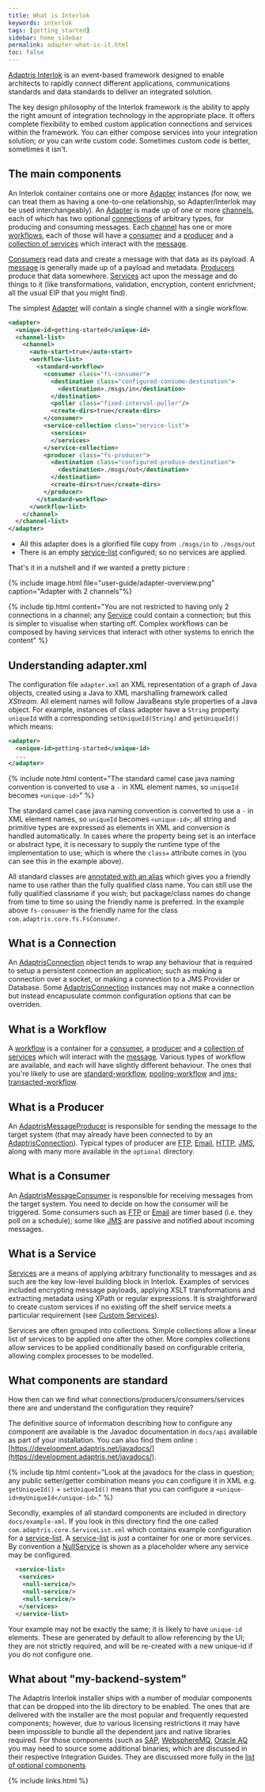 ```yaml
---
title: What is Interlok
keywords: interlok
tags: [getting_started]
sidebar: home_sidebar
permalink: adapter-what-is-it.html
toc: false
---
```


<a href="#" data-toggle="tooltip" data-original-title="{{site.data.glossary.interlok}}">Adaptris Interlok</a> is an event-based framework designed to enable architects to rapidly connect different applications, communications standards and data standards to deliver an integrated solution.

The key design philosophy of the Interlok framework is the ability to apply the right amount of integration technology in the appropriate place. It offers complete flexibility to embed custom application connections and services within the framework. You can either compose services into your integration solution; or you can write custom code. Sometimes custom code is better, sometimes it isn't.


## The main components ##

An Interlok container contains one or more [Adapter][] instances (for now, we can treat them as having a one-to-one relationship, so Adapter/Interlok may be used interchangeably). An [Adapter][] is made up of one or more [channels][Channel], each of which has two optional [connections][AdaptrisConnection] of arbitrary types, for producing and consuming messages. Each [channel][Channel] has one or more [workflows][Workflow], each of those will have a [consumer][AdaptrisMessageConsumer] and a [producer][AdaptrisMessageProducer] and a [collection of services][Service] which interact with the [message][AdaptrisMessage].

[Consumers][AdaptrisMessageConsumer] read data and create a message with that data as its payload. A [message][AdaptrisMessage] is generally made up of a payload and metadata. [Producers][AdaptrisMessageProducer] produce that data somewhere. [Services][Service] act upon the message and do things to it (like transformations, validation, encryption, content enrichment; all the usual EIP that you might find).

The simplest [Adapter][] will contain a single channel with a single workflow.

```xml
<adapter>
  <unique-id>getting-started</unique-id>
  <channel-list>
    <channel>
      <auto-start>true</auto-start>
      <workflow-list>
        <standard-workflow>
          <consumer class="fs-consumer">
            <destination class="configured-consume-destination">
              <destination>./msgs/in</destination>
            </destination>
            <poller class="fixed-interval-poller"/>
            <create-dirs>true</create-dirs>
          </consumer>
          <service-collection class="service-list">
            <services>
            </services>
          </service-collection>
          <producer class="fs-producer">
            <destination class="configured-produce-destination">
              <destination>./msgs/out</destination>
            </destination>
            <create-dirs>true</create-dirs>
          </producer>
        </standard-workflow>
      </workflow-list>
    </channel>
  </channel-list>
</adapter>
```

- All this adapter does is a glorified file copy from `./msgs/in` to `./msgs/out`
- There is an empty [service-list][ServiceList] configured; so no services are applied.

That's it in a nutshell and if we wanted a pretty picture :

{% include image.html file="user-guide/adapter-overview.png" caption="Adapter with 2 channels"%}

{% include tip.html content="You are not restricted to having only 2 connections in a channel; any [Service][] could contain a connection; but this is simpler to visualise when starting off. Complex workflows can be composed by having services that interact with other systems to enrich the content" %}

## Understanding adapter.xml ##

The configuration file `adapter.xml` an XML representation of a graph of Java objects, created using a Java to XML marshalling framework called _XStream_. All element names will follow JavaBeans style properties of a Java object. For example, instances of class adapter have a `String` property `uniqueId` with a corresponding `setUniqueId(String)` and `getUniqueId()` which means:

```xml
<adapter>
  <unique-id>getting-started</unique-id>
  ...
</adapter>
```

{% include note.html content="The standard camel case java naming convention is converted to use a `-` in XML element names, so `uniqueId` becomes `<unique-id>`" %}

The standard camel case java naming convention is converted to use a `-` in XML element names, so `uniqueId` becomes `<unique-id>`; all string and primitive types are expressed as elements in XML and conversion is handled automatically. In cases where the property being set is an interface or abstract type, it is necessary to supply the runtime type of the implementation to use; which is where the `class=` attribute comes in (you can see this in the example above).

All standard classes are [annotated with an alias](developer-annotations.html#class-level-annotations) which gives you a friendly name to use rather than the fully qualified class name. You can still use the fully qualified classname if you wish; but package/class names do change from time to time so using the friendly name is preferred. In the example above `fs-consumer` is the friendly name for the class `com.adaptris.core.fs.FsConsumer`.

## What is a Connection ##

An [AdaptrisConnection][] object tends to wrap any behaviour that is required to setup a persistent connection an application; such as making a connection over a socket, or making a connection to a JMS Provider or Database. Some [AdaptrisConnection][] instances may not make a connection but instead encapusulate common configuration options that can be overriden.

## What is a Workflow ##

A [workflow][Workflow] is a container for a [consumer][AdaptrisMessageConsumer], a [producer][AdaptrisMessageProducer] and a [collection of services][Service] which will interact with the [message][AdaptrisMessage]. Various types of workflow are available, and each will have slightly different behaviour. The ones that you're likely to use are [standard-workflow][], [pooling-workflow] and [jms-transacted-workflow].

## What is a Producer ##

An [AdaptrisMessageProducer][] is responsible for sending the message to the target system (that may already have been connected to by an [AdaptrisConnection][]). Typical types of producer are [FTP][FtpProducer], [Email][DefaultSmtpProducer], [HTTP][JdkHttpProducer], [JMS][JmsProducer], along with many more available in the `optional` directory.

## What is a Consumer ##

An [AdaptrisMessageConsumer][] is responsible for receiving messages from the target system. You need to decide on how the consumer will be triggered. Some consumers such as [FTP][FtpConsumer] or [Email][DefaultMailConsumer] are timer based (i.e. they poll on a schedule); some like [JMS][JmsConsumer] are passive and notified about incoming messages.

## What is a Service ##

[Services][Service] are a means of applying arbitrary functionality to messages and as such are the key low-level building block in Interlok. Examples of services included encrypting message payloads, applying XSLT transformations and extracting metadata using XPath or regular expressions. It is straightforward to create custom services if no existing off the shelf service meets a particular requirement (see [Custom Services](developer-services.html)).

Services are often grouped into collections. Simple collections allow a linear list of services to be applied one after the other. More complex collections allow services to be applied conditionally based on configurable criteria, allowing complex processes to be modelled.

## What components are standard ##

How then can we find what connections/producers/consumers/services there are and understand the configuration they require?

The definitive source of information describing how to configure any component are available is the Javadoc documentation in `docs/api` available as part of your installation. You can also find them online : [https://development.adaptris.net/javadocs/](https://development.adaptris.net/javadocs/).

{% include tip.html content="Look at the javadocs for the class in question; any public setter/getter combination means you can configure it in XML e.g. `getUniqueId()` + `setUniqueId()` means that you can configure a `<unique-id>myUniqueId</unique-id>`." %}

Secondly, examples of all standard components are included in directory `docs/example-xml`. If you look in this directory find the one called `com.adaptris.core.ServiceList.xml` which contains example configuration for a [service-list][ServiceList]. A [service-list][ServiceList] is just a container for one or more services. By convention a [NullService][] is shown as a placeholder where any service may be configured.

```xml
  <service-list>
   <services>
    <null-service/>
    <null-service/>
    <null-service/>
   </services>
  </service-list>
```


Your example may not be exactly the same; it is likely to have `unique-id` elements. These are generated by default to allow referencing by the UI; they are not strictly required, and will be re-created with a new unique-id if you do not configure one.

## What about "my-backend-system" ##

The Adaptris Interlok installer ships with a number of modular components that can be dropped into the lib directory to be enabled. The ones that are delivered with the installer are the most popular and frequently requested components; however, due to various licensing restrictions it may have been impossible to bundle all the dependent jars and native libraries required. For those components (such as [SAP](cookbook-sap-idoc.html), [WebsphereMQ](cookbook-native-wmq.html), [Oracle AQ](cookbook-oracleaq.html) you may need to source some additional binaries; which are discussed in their respective Integration Guides. They are discussed more fully in the [list of optional components](adapter-optional-components.html)

[Adapter]: https://nexus.adaptris.net/nexus/content/sites/javadocs/com/adaptris/interlok-core/3.9-SNAPSHOT/com/adaptris/core/Adapter.html
[Channel]: https://nexus.adaptris.net/nexus/content/sites/javadocs/com/adaptris/interlok-core/3.9-SNAPSHOT/com/adaptris/core/Channel.html
[AdaptrisConnection]: https://nexus.adaptris.net/nexus/content/sites/javadocs/com/adaptris/interlok-core/3.9-SNAPSHOT/com/adaptris/core/AdaptrisConnection.html
[Workflow]: https://nexus.adaptris.net/nexus/content/sites/javadocs/com/adaptris/interlok-core/3.9-SNAPSHOT/com/adaptris/core/Workflow.html
[AdaptrisMessageConsumer]: https://nexus.adaptris.net/nexus/content/sites/javadocs/com/adaptris/interlok-core/3.9-SNAPSHOT/com/adaptris/core/AdaptrisMessageConsumer.html
[AdaptrisMessageProducer]: https://nexus.adaptris.net/nexus/content/sites/javadocs/com/adaptris/interlok-core/3.9-SNAPSHOT/com/adaptris/core/AdaptrisMessageProducer.html
[Service]: https://nexus.adaptris.net/nexus/content/sites/javadocs/com/adaptris/interlok-core/3.9-SNAPSHOT/com/adaptris/core/Service.html
[AdaptrisMessage]: https://nexus.adaptris.net/nexus/content/sites/javadocs/com/adaptris/interlok-core/3.9-SNAPSHOT/com/adaptris/core/AdaptrisMessage.html
[ServiceList]: https://nexus.adaptris.net/nexus/content/sites/javadocs/com/adaptris/interlok-core/3.9-SNAPSHOT/com/adaptris/core/ServiceList.html
[FtpProducer]: https://nexus.adaptris.net/nexus/content/sites/javadocs/com/adaptris/interlok-core/3.9-SNAPSHOT/com/adaptris/core/ftp/FtpProducer.html
[DefaultSmtpProducer]: https://nexus.adaptris.net/nexus/content/sites/javadocs/com/adaptris/interlok-mail/3.9-SNAPSHOT/com/adaptris/core/mail/DefaultSmtpProducer.html
[JdkHttpProducer]: https://nexus.adaptris.net/nexus/content/sites/javadocs/com/adaptris/interlok-core/3.9-SNAPSHOT/com/adaptris/core/http/client/net/StandardHttpProducer.html
[JmsProducer]: https://nexus.adaptris.net/nexus/content/sites/javadocs/com/adaptris/interlok-core/3.9-SNAPSHOT/com/adaptris/core/jms/JmsProducer.html
[FtpConsumer]: https://nexus.adaptris.net/nexus/content/sites/javadocs/com/adaptris/interlok-core/3.9-SNAPSHOT/com/adaptris/core/ftp/FtpConsumer.html
[DefaultMailConsumer]: https://nexus.adaptris.net/nexus/content/sites/javadocs/com/adaptris/interlok-mail/3.9-SNAPSHOT/com/adaptris/core/mail/DefaultMailConsumer.html
[JmsConsumer]: https://nexus.adaptris.net/nexus/content/sites/javadocs/com/adaptris/interlok-core/3.9-SNAPSHOT/com/adaptris/core/jms/JmsConsumer.html
[NullService]: https://nexus.adaptris.net/nexus/content/sites/javadocs/com/adaptris/interlok-core/3.9-SNAPSHOT/com/adaptris/core/NullService.html
[standard-workflow]: https://nexus.adaptris.net/nexus/content/sites/javadocs/com/adaptris/interlok-core/3.9-SNAPSHOT/com/adaptris/core/StandardWorkflow.html
[pooling-workflow]: https://nexus.adaptris.net/nexus/content/sites/javadocs/com/adaptris/interlok-core/3.9-SNAPSHOT/com/adaptris/core/PoolingWorkflow.html
[jms-transacted-workflow]: https://nexus.adaptris.net/nexus/content/sites/javadocs/com/adaptris/interlok-core/3.9-SNAPSHOT/com/adaptris/core/jms/JmsTransactedWorkflow.html

{% include links.html %}
